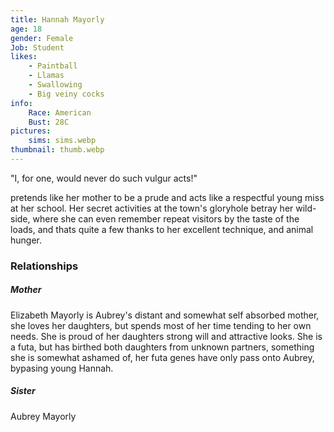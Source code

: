 ```yaml
---
title: Hannah Mayorly
age: 18
gender: Female
Job: Student
likes: 
    - Paintball
    - Llamas
    - Swallowing
    - Big veiny cocks
info:
    Race: American
    Bust: 28C
pictures:
    sims: sims.webp
thumbnail: thumb.webp
---
```


"I, for one, would never do such vulgur acts!"

pretends like her mother to be a prude and acts like a respectful young miss at her school. Her secret activities at the town's gloryhole betray her wild-side, where she can even remember repeat visitors by the taste of the loads, and thats quite a few thanks to her excellent technique, and animal hunger.

### Relationships

##### Mother

Elizabeth Mayorly is Aubrey's distant and somewhat self absorbed mother, she loves her daughters, but spends most of her time tending to her own needs. She is proud of her daughters strong will and attractive looks. She is a futa, but has birthed both daughters from unknown partners, something she is somewhat ashamed of, her futa genes have only pass onto Aubrey, bypasing young Hannah.

##### Sister

Aubrey Mayorly
